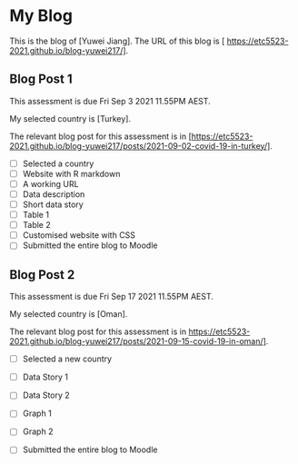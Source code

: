 # My Blog


This is the blog of [Yuwei Jiang].
The URL of this blog is [ https://etc5523-2021.github.io/blog-yuwei217/].

## Blog Post 1

This assessment is due Fri Sep 3 2021 11.55PM AEST.

My selected country is [Turkey].

The relevant blog post for this assessment is in [https://etc5523-2021.github.io/blog-yuwei217/posts/2021-09-02-covid-19-in-turkey/].

- [ ] Selected a country
- [ ] Website with R markdown 
- [ ] A working URL
- [ ] Data description
- [ ] Short data story
- [ ] Table 1
- [ ] Table 2
- [ ] Customised website with CSS
- [ ] Submitted the entire blog to Moodle

## Blog Post 2

This assessment is due Fri Sep 17 2021 11.55PM AEST.

My selected country is [Oman].

The relevant blog post for this assessment is in https://etc5523-2021.github.io/blog-yuwei217/posts/2021-09-15-covid-19-in-oman/].

- [ ] Selected a new country
- [ ] Data Story 1
- [ ] Data Story 2
- [ ] Graph 1
- [ ] Graph 2
- [ ] Submitted the entire blog to Moodle

